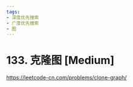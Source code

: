 ```yaml
---
tags:
- 深度优先搜索
- 广度优先搜索
- 图
---
```


# 133. 克隆图 [Medium]

<https://leetcode-cn.com/problems/clone-graph/>
